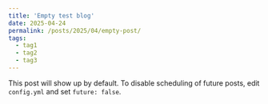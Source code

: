 ```yaml
---
title: 'Empty test blog'
date: 2025-04-24
permalink: /posts/2025/04/empty-post/
tags:
  - tag1
  - tag2
  - tag3
---
```


This post will show up by default. To disable scheduling of future posts, edit `config.yml` and set `future: false`. 
